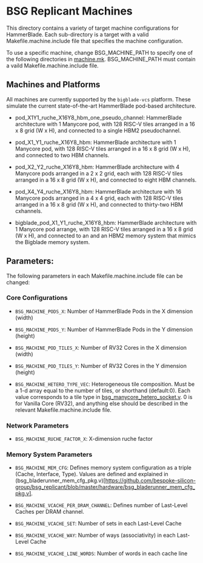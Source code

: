 # BSG Replicant Machines

This directory contains a variety of target machine configurations for
HammerBlade. Each sub-directory is a target with a valid
Makefile.machine.include file that specifies the machine
configuration.

To use a specific machine, change BSG_MACHINE_PATH to specify one of
the following directories in
[machine.mk](../machine.mk). BSG_MACHINE_PATH must contain a vaild
Makefile.machine.include file.

## Machines and Platforms

All machines are currently supported by the `bigblade-vcs`
platform. These simulate the current state-of-the-art HammerBlade
pod-based architecture.

- pod_X1Y1_ruche_X16Y8_hbm_one_pseudo_channel: HammerBlade architecture with 1 Manycore pod, with 128 RISC-V tiles arranged in a 16 x 8 grid (W x H), and connected to a single HBM2 pseudochannel.
- pod_X1_Y1_ruche_X16Y8_hbm: HammerBlade architecture with 1 Manycore pod, with 128 RISC-V tiles arranged in a 16 x 8 grid (W x H), and connected to two HBM channels.
- pod_X2_Y2_ruche_X16Y8_hbm: HammerBlade architecture with 4 Manycore pods arranged in a 2 x 2 grid, each with 128 RISC-V tiles arranged in a 16 x 8 grid (W x H), and connected to eight HBM channels.
- pod_X4_Y4_ruche_X16Y8_hbm: HammerBlade architecture with 16 Manycore pods arranged in a 4 x 4 grid, each with 128 RISC-V tiles arranged in a 16 x 8 grid (W x H), and connected to thirty-two HBM cxhannels.

- bigblade_pod_X1_Y1_ruche_X16Y8_hbm: HammerBlade architecture with 1 Manycore pod arrange, with 128 RISC-V tiles arranged in a 16 x 8 grid (W x H), and connected to an and an HBM2 memory system that mimics the Bigblade memory system.

## Parameters:

The following parameters in each Makefile.machine.include file can be changed:

### Core Configurations
- `BSG_MACHINE_PODS_X`: Number of HammerBlade Pods in the X dimension (width)
- `BSG_MACHINE_PODS_Y`: Number of HammerBlade Pods in the Y dimension (height)

- `BSG_MACHINE_POD_TILES_X`: Number of RV32 Cores in the X dimension (width)
- `BSG_MACHINE_POD_TILES_Y`: Number of RV32 Cores in the Y dimension (height)

- `BSG_MACHINE_HETERO_TYPE_VEC`: Heterogeneous tile composition. Must
be a 1-d array equal to the number of tiles, or shorthand
(default:0). Each value corresponds to a tile type in
[bsg_manycore_hetero_socket.v](https://github.com/bespoke-silicon-group/bsg_manycore/blob/master/v/bsg_manycore_hetero_socket.v). 0
is for Vanilla Core (RV32), and anything else should be described in
the relevant Makefile.machine.include file.

### Network Parameters
- `BSG_MACHINE_RUCHE_FACTOR_X`: X-dimension ruche factor

### Memory System Parameters
- `BSG_MACHINE_MEM_CFG`: Defines memory system configuration as a triple (Cache, Interface, Type). Values are defined and explained in (bsg_bladerunner_mem_cfg_pkg.v)[https://github.com/bespoke-silicon-group/bsg_replicant/blob/master/hardware/bsg_bladerunner_mem_cfg_pkg.v].

- `BSG_MACHINE_VCACHE_PER_DRAM_CHANNEL`: Defines number of Last-Level Caches per DRAM channel.
- `BSG_MACHINE_VCACHE_SET`: Number of sets in each Last-Level Cache
- `BSG_MACHINE_VCACHE_WAY`: Number of ways (associativity) in each Last-Level Cache
- `BSG_MACHINE_VCACHE_LINE_WORDS`: Number of words in each cache line
